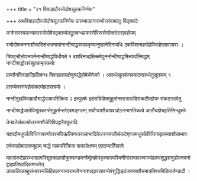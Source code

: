 +++
title = "२१ विवाहादौरजोदोषसूतकनिर्णयः"

+++
अथविवाहादौरजोदोषसूतकनिर्णयः प्रारम्भात्प्रागारम्भोत्तरंवामातुः पितृव्यादेः

कर्त्रन्तरस्यपत्न्यावारजोदोषेयद्वक्तव्यंतद्रूतबन्धप्रकरणेविस्तरेणोक्तंततएवज्ञेयम्

रजोदोषजननाशौचादिसंभावनायांनान्दीश्राद्धस्यापकृष्यानुष्ठानेदिनावधिः एकविंशत्यहर्यज्ञेविवाहेदशवासराः ।

त्रिषट्‌चौलोपनयनेनान्दीश्राद्धंविधीयते १ दशदिनाद्यतिक्रमेपुनर्नान्दीश्राद्धमित्यर्थात्सिद्धम् नान्दीश्राद्धोत्तरंसूतकमृतकयोः

प्राप्तौनविवाहादिप्रतिबन्धः विवाहव्रतयज्ञेषुश्राद्धेहोमेर्चनेजपे । आरब्धेसूतकंनस्यादनारब्धेतुसूतकम् १

प्रारम्भेवरणंयज्ञेसंकल्पोव्रतसत्रयोः ।

नान्दीमुखंविवाहादौश्राद्धेपाकपरिक्रिया २ इत्युक्तेः इदंसन्निहितमुहूर्तान्तराभावादिसंकटीवज्ञेयम्‍ संकटाभावेतु

नान्दीश्राद्धेजातेपिसूतकान्तेमुहूर्तान्तरेएवमङ्गलम् सर्वोप्याशौचापवादोऽनन्यगतिकत्वे आर्तौचज्ञेयइतिसिन्धूक्तेः

तेनव्रतेसंकल्पोत्तरमाशौचेपिविप्रद्वारैवपूजादि

यज्ञादौमधुपर्कविधिनावरणोत्तरमपिऋत्विगन्तरालाभादिकेऽनन्यगतौसंकटेएवचमधुपर्कविधिनावृतस्याशौचाभावः

एवंजपहोमादावप्यूह्यम् श्राद्धे पाकपरिक्रिया पाकप्रोक्षणम् एतदप्यार्तिसत्त्वे

महासंकटेप्रारम्भात्प्रागपिसूतकप्राप्तौकूश्माण्डमन्त्रैर्घृतहोमंकृत्वापयस्विनींगांदत्वापञ्चगव्यंप्राश्यशुद्धशचुडोपनयनोद्वाहप्रतिष्ठादिकमाचरेत्
उपकल्पितबहुसंभारस्यन्निहितलग्नान्तराभावेननाशाद्यापत्तावप्येवंशुद्धिःइदंजननाशौचमात्रविषयमितिमार्तण्डादौ ।
